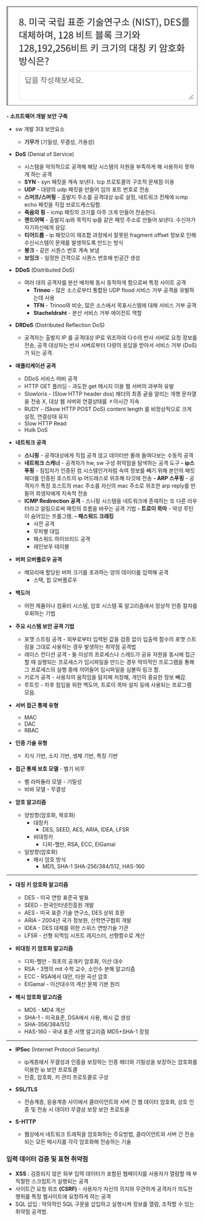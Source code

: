 ![](img/2022-10-12-14-38-21.png)

**- 소프트웨어 개발 보안 구축**

- sw 개발 3대 보안요소
  - **기무가** (기밀성, 무결성, 가용성)

- **DoS** (Denial of Service)
  - 시스템을 악의적으로 공격해 해당 시스템의 자원을 부족하게 해 사용하지 못하게 하는 공격
  - **SYN** - syn 패킷을 계속 보낸다. tcp 프로토콜의 구조적 문제점 이용
  - **UDP** - 대량의 udp 패킷을 만들어 임의 포트 번호로 전송
  - **스머프/스머핑** - 출발지 주소를 공격대상 ip로 설정, 네트워크 전체에 icmp echo 패킷을 직접 브로드캐스팅함.
  - **죽음의 핑** - icmp 패킷의 크기를 아주 크게 만들어 전송한다.
  - **랜드어택** - 출발지 ip와 목적지 ip를 같은 패킷 주소로 만들어 보낸다. 수신자가 자기자신에게 응답.
  - **티어드롭** - ip 패킷으이 재조합 과정에서 잘못된 fragment offset 정보로 인해 수신시스템이 문제를 발생하도록 만드는 방식
  - **봉크** - 같은 시퀀스 번호 계속 보냄
  - **보잉크** - 일정한 간격으로 시퀀스 번호에 빈공간 생성

- **DDoS** (Distributed DoS)
  - 여러 대의 공격자를 분산 배치해 동시 동작하게 함으로써 특정 사이트 공격
    - **Trinoo** - 많은 소스로부터 통합된 UDP flood 서비스 거부 공격을 유발하는데 사용
    - **TFN** - Trinoo와 비슷, 많은 소스에서 목표시스템에 대해 서비스 거부 공격
    - **Stacheldraht** - 분산 서비스 거부 에이전트 역할

- **DRDoS** (Distributed Reflection DoS)
  - 공격자는 출발지 IP 를 공격대상 IP로 위조하여 다수의 반사 서버로 요청 정보를 전송, 공격 대상자는 반사 서버로부터 다량의 응답을 받아서 서비스 거부 (DoS)가 되는 공격.

- **애플리케이션 공격**
  - DDoS 서비스 마비 공격
  - HTTP GET 플러딩 - 과도한 get 메시지 이용 웹 서버의 과부하 유발
  - Slowloris -  (Slow HTTP header dos) 헤더의 최종 긑을 알리는 개행 문자열을 전송 X, 대상 웹 서버와 연결상태를 ㅈ아시간 지속
  - RUDY - (Skow HTTP POST DoS) content length 를 비정상적으로 크게 설정, 연결상태 유지
  - Slow HTTP Read
  - Hulk DoS


- **네트워크 공격**
  - **스니핑**  - 공격대상에게 직접 공격 않고 데이터만 몰래 들여다보는 수동적 공격
  - **네트워크 스캐너** - 공격자가 hw, sw 구성 취약점을 탐색하는 공격 도구
  **- ip스푸핑** - 침입자가 인증된 컴 시스템인거처럼 속여 정보를 빼기 위해 본인의 패킷 헤더를 인증된 호스트의 ip 어드레스로 위조해 타깃에 전송
  **- ARP 스푸핑** - 공격자가 특정 호스트의 mac 주소를 자신의 mac 주소로 위조한 arp reply를 만들어 희생자에게 지속적 전송
  - **ICMP Redirection 공격** - 스니핑 시스템을 네트워크에 존재하는 또 다른 라우터라고 알림으로써 패킷의 흐름을 바꾸는 공격 기법
  **- 트로이 목마** - 악성 루틴이 숨어있는 프롤그램.
  **- 패스워드 크래킹**
    - 사전 공격
    - 무차별 대입
    - 패스워드 하이브리드 공격
    - 레인보우 테이블

- **버퍼 오버플로우 공격**
  - 메모리에 할당된 버퍼 크기를 초과하는 양의 데이터를 입력해 공격
    - 스택, 힙 오버플로우

- **백도어**
  - 어떤 제품이나 컴퓨터 시스템, 암호 시스템 혹 알고리즘에서 정상적 인증 절차를 우회하는 기법

- **주요 시스템 보안 공격 기법**
  - 포맷 스트링 공격 - 외부로부터 입력된 값을 검증 없이 입출력 함수의 포맷 스트링을 그대로 사용하는 경우 발생하는 취약점 공격법
  - 레이스 컨디션 공격 - 둘 이상의 프로세스나 스레드가 공유 자원을 동시에 접근할 때 실행되는 프로세스가 임시파일을 만드는 경우 악의적인 프로그램을 통해 그 프로세스의 실행 중에 끼어들어 임시파일을 심볼릭 링크 함.
  - 키로거 공격 - 사용자의 움직임을 탐지해 저장해, 개인의 중요한 정보 빼감.
  - 루트킷 - 차후 침입을 위한 백도어, 트로이 목마 설치 등에 사용되는 프로그램 모음.

- **서버 접근 통제 유형**
  - MAC
  - DAC
  - RBAC
- **인증 기술 유형**
  - 지식 기반, 소지 기반, 생체 기반, 특징 기반

- **접근 통제 보호 모델** - 벨기 비무
  - 벨 라파듈라 모델 - 기밀성
  - 비바 모델    - 무결성

- **암호 알고리즘**
  - 양방향(암호화, 복호화)
    - 대칭키
      - DES, SEED, AES, ARIA, IDEA, LFSR
    - 비대칭키
      - 디피-헬만, RSA, ECC, EIGamal
  - 일방향(암호화)
    - 해시 암호 방식
      - MD5, SHA-1 SHA-256/384/512, HAS-160

---

- **대칭 키 암호화 알고리즘**
  - DES   - 미국 연방 표준국 발표
  - SEED  -  한국인터넷진흥원 개발
  - AES   - 미국 표준 기술 연구소, DES 상위 호환
  - ARIA  - 2004년 국가 정보원, 산학연구협회 개발
  - IDEA  - DES 대체를 위한 스위스 연방기술 기관
  - LFSR  - 선형 되먹임 시프트 레지스터, 선형함수로 계산

- **비대칭 키 암호화 알고리즘**
  - 디피-헬만 - 최초의 공개키 암호화, 이산 대수
  - RSA - 3명의 mit 수학 교수, 소인수 분해 알고리즘
  - ECC - RSA에서 대안, 타원 곡선 암호
  - ElGamal - 이산대수의 계산 문제 기본 원리

- **해시 암호화 알고리즘**
  - MD5 - MD4 개선
  - SHA-1 - 미국표준, DSA에서 사용, 해시 값 생성
  - SHA-356/384/512
  - HAS-160 - 국내 표준 서명 알고리즘 MD5+SHA-1 장점

---

- **IPSec** (Internet Protocol Security)
  - ip계층에서 무결성과 인증을 보장하는 인증 헤더와 기밀성을 보장하는 암호화를 이용한 ip 보안 프로토콜
  - 인증, 암호화, 키 관리 프로토콜로 구성
  
- **SSL/TLS**
  - 전송계층, 응용계층 사이에서 클라이언트와 서버 간 웹 데이터 암호화, 상호 인증 및 전송 시 데이터 무결성 보장 보안 프로토콜

- **S-HTTP**
  - 웹상에서 네트워크 트래픽을 암호화하는 주요방법, 클라이언트와 서버 간 전송되는 모든 메시지를 각각 암호화해 전송하는 기술


### 입력 데이터 검증 및 표현 취약점

- **XSS** : 검증되지 않은 외부 입력 데이터가 포함된 웹페이지를 사용자가 열람할 때 부적절한 스크립트가 실행되는 공격
- 사이트간 요청 위조 **(CSRF)** - 사용자가 자신의 의지와 무관하게 공격자가 의도한 행위를 특정 웹사이트에 요청하게 하는 공격
- SQL 삽입 : 악의적인 SQL 구문을 삽입하고 실행시켜 정보를 열람, 조작할 수 있는 취약점 공격법. 